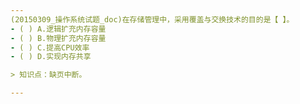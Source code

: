 ```yaml
---
(20150309_操作系统试题_doc)在存储管理中，采用覆盖与交换技术的目的是【 】。
- ( ) A.逻辑扩充内存容量 
- ( ) B.物理扩充内存容量 
- ( ) C.提高CPU效率 
- ( ) D.实现内存共享

> 知识点：缺页中断。

---
```


